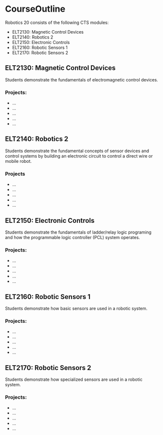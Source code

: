 # CourseOutline 

Robotics 20 consists of the following CTS modules:
 * ELT2130: Magnetic Control Devices
 * ELT2140: Robotics 2
 * ELT2150: Electronic Controls
 * ELT2160: Robotic Sensors 1
 * ELT2170: Robotic Sensors 2
 
 ## ELT2130: Magnetic Control Devices
 Students demonstrate the fundamentals of electromagnetic control devices.
 ### Projects:
 * ...
 * ...
 * ...
 * ...
 * ...

 ## ELT2140: Robotics 2
Students demonstrate the fundamental concepts of sensor devices and control systems by building an electronic circuit to control a direct wire or mobile robot.
### Projects
 * ...
 * ...
 * ...
 * ...
 * ...

## ELT2150: Electronic Controls
Students demonstrate the fundamentals of ladder/relay logic programing and how the programmable logic controller (PCL) system operates.
### Projects:
 * ...
 * ...
 * ...
 * ...
 * ...

## ELT2160: Robotic Sensors 1
Students demonstrate how basic sensors are used in a robotic system.
### Projects:
 * ...
 * ...
 * ...
 * ...
 * ...

## ELT2170: Robotic Sensors 2
Students demonstrate how specialized sensors are used in a robotic system.
### Projects: 
* ...
* ...
* ...
* ...
* ...
